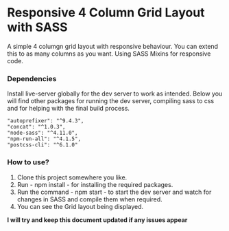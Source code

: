 # Responsive 4 Column Grid Layout with SASS

A simple 4 columgn grid layout with responsive behaviour. You can extend this to as many columns as you want. Using SASS Mixins for responsive code. 

### Dependencies
Install live-server globally for the dev server to work as intended.
Below you will find other packages for running the dev server, compiling sass to css and for helping with the final build process.
```
"autoprefixer": "^9.4.3",
"concat": "^1.0.3",
"node-sass": "^4.11.0",
"npm-run-all": "^4.1.5",
"postcss-cli": "^6.1.0"
```

### How to use?

1. Clone this project somewhere you like.
2. Run - npm install - for installing the required packages.
3. Run the command - npm start - to start the dev server and watch for changes in SASS and compile them when required.
4. You can see the Grid layout being displayed.

**I will try and keep this document updated if any issues appear**

